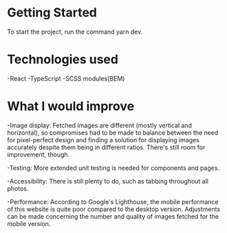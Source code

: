 # Getting Started

To start the project, run the command yarn dev.

# Technologies used

-React
-TypeScript
-SCSS modules(BEM)

# What I would improve

-Image display: Fetched images are different (mostly vertical and horizontal), so compromises had to be made to balance between the need for pixel-perfect design and finding a solution for displaying images accurately despite them being in different ratios. There's still room for improvement, though.

-Testing: More extended unit testing is needed for components and pages.

-Accessibility: There is still plenty to do, such as tabbing throughout all photos.

-Performance: According to Google's Lighthouse, the mobile performance of this website is quite poor compared to the desktop version. Adjustments can be made concerning the number and quality of images fetched for the mobile version.
